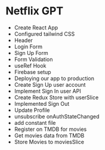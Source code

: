 # Netflix GPT

- Create React App
- Configured tailwind CSS
- Header
- Login Form
- Sign Up Form
- Form Validation
- useRef Hook
- Firebase setup
- Deploying our app to production
- Create Sign Up user account
- Implement Sign In user API
- Create Redux Store with userSlice
- Implemented Sign Out
- Update Profile
- unsubscribe onAuthStateChanged
- add constant file
- Register on TMDB for movies
- Get movies data from TMDB
- Store Movies to moviesSlice
